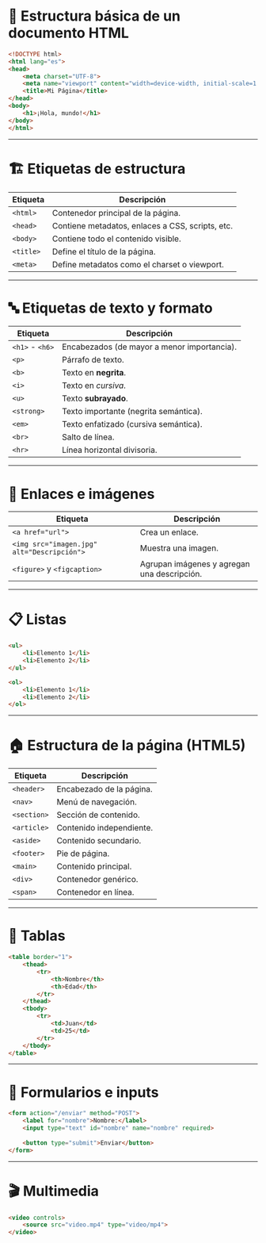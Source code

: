 # 📌 Estructura básica de un documento HTML
```html
<!DOCTYPE html>
<html lang="es">
<head>
    <meta charset="UTF-8">
    <meta name="viewport" content="width=device-width, initial-scale=1.0">
    <title>Mi Página</title>
</head>
<body>
    <h1>¡Hola, mundo!</h1>
</body>
</html>
```

---

# 🏗 Etiquetas de estructura
| Etiqueta | Descripción |
|----------|------------|
| `<html>` | Contenedor principal de la página. |
| `<head>` | Contiene metadatos, enlaces a CSS, scripts, etc. |
| `<body>` | Contiene todo el contenido visible. |
| `<title>` | Define el título de la página. |
| `<meta>` | Define metadatos como el charset o viewport. |

---

# 🔤 Etiquetas de texto y formato
| Etiqueta | Descripción |
|----------|------------|
| `<h1>` - `<h6>` | Encabezados (de mayor a menor importancia). |
| `<p>` | Párrafo de texto. |
| `<b>` | Texto en **negrita**. |
| `<i>` | Texto en *cursiva*. |
| `<u>` | Texto **subrayado**. |
| `<strong>` | Texto importante (negrita semántica). |
| `<em>` | Texto enfatizado (cursiva semántica). |
| `<br>` | Salto de línea. |
| `<hr>` | Línea horizontal divisoria. |

---

# 🔗 Enlaces e imágenes
| Etiqueta | Descripción |
|----------|------------|
| `<a href="url">` | Crea un enlace. |
| `<img src="imagen.jpg" alt="Descripción">` | Muestra una imagen. |
| `<figure>` y `<figcaption>` | Agrupan imágenes y agregan una descripción. |

---

# 📋 Listas
```html
<ul>
    <li>Elemento 1</li>
    <li>Elemento 2</li>
</ul>

<ol>
    <li>Elemento 1</li>
    <li>Elemento 2</li>
</ol>
```

---

# 🏠 Estructura de la página (HTML5)
| Etiqueta | Descripción |
|----------|------------|
| `<header>` | Encabezado de la página. |
| `<nav>` | Menú de navegación. |
| `<section>` | Sección de contenido. |
| `<article>` | Contenido independiente. |
| `<aside>` | Contenido secundario. |
| `<footer>` | Pie de página. |
| `<main>` | Contenido principal. |
| `<div>` | Contenedor genérico. |
| `<span>` | Contenedor en línea. |

---

# 🔲 Tablas
```html
<table border="1">
    <thead>
        <tr>
            <th>Nombre</th>
            <th>Edad</th>
        </tr>
    </thead>
    <tbody>
        <tr>
            <td>Juan</td>
            <td>25</td>
        </tr>
    </tbody>
</table>
```

---

# 🔘 Formularios e inputs
```html
<form action="/enviar" method="POST">
    <label for="nombre">Nombre:</label>
    <input type="text" id="nombre" name="nombre" required>
    
    <button type="submit">Enviar</button>
</form>
```

---

# 🎬 Multimedia
```html
<video controls>
    <source src="video.mp4" type="video/mp4">
</video>
